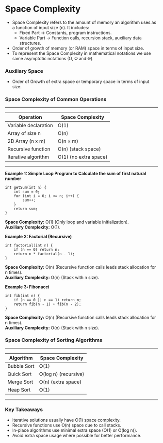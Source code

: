 # Space Complexity
- Space Complexity refers to the amount of memory an algorithm uses as a function of input size (n). It includes:
  - Fixed Part → Constants, program instructions.
  - Variable Part → Function calls, recursion stack, auxiliary data structures.
- Order of growth of memory (or RAM) space in terms of input size.
- To represent the Space Complexity in mathematical notations we use same asymptotic notations (O, Ω and Θ).

### Auxiliary Space
- Order of Growth of extra space or temporary space in terms of input size.

### Space Complexity of Common Operations

---
| Operation            | Space Complexity       |
|----------------------|------------------------|
| Variable declaration | O(1)                   |
| Array of size n      | O(n)                   |
| 2D Array (n x m)     | O(n × m)               |
| Recursive function   | O(n) (stack space)     |
| Iterative algorithm  | O(1) (no extra space)  |
---

**Example 1: Simple Loop Program to Calculate the sum of first natural number**
```
int getSum(int n) {
    int sum = 0;
    for (int i = 0; i <= n; i++) {
        sum++;
    }
    return sum;
}
```
**Space Complexity:** O(1) (Only loop and variable initialization).\
**Auxiliary Complexity:** O(1).

**Example 2: Factorial (Recursive)**
```
int factorial(int n) {
    if (n == 0) return n;
    return n * factorial(n - 1);
}
```
**Space Complexity:** O(n) (Recursive function calls leads stack allocation for n times).\
**Auxiliary Complexity:** O(n) (Stack with n size).

**Example 3: Fibonacci**
```
int fib(int n) {
    if (n == 0 || n == 1) return n;
    return fib(n - 1) + fib(n - 2);
}
```
**Space Complexity:** O(n) (Recursive function calls leads stack allocation for n times).\
**Auxiliary Complexity:** O(n) (Stack with n size).

### Space Complexity of Sorting Algorithms
---
| Algorithm        | Space Complexity     |
|------------------|----------------------|
| Bubble Sort      | O(1)                 |
| Quick Sort       | O(log n) (recursive) |
| Merge Sort       | O(n) (extra space)   |
| Heap Sort        | O(1)                 |
---

### Key Takeaways
- Iterative solutions usually have O(1) space complexity.
- Recursive functions use O(n) space due to call stacks.
- In-place algorithms use minimal extra space (O(1) or O(log n)).
- Avoid extra space usage where possible for better performance.


